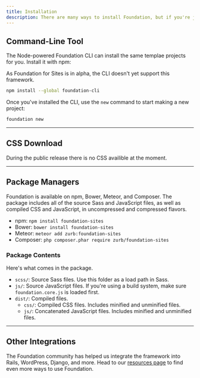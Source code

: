 ```yaml
---
title: Installation
description: There are many ways to install Foundation, but if you're just getting started, we have a few suggestions.
---
```


## Command-Line Tool

The Node-powered Foundation CLI can install the same templae projects for you. Install it with npm:

<div class="callout alert">
  <p>As Foundation for Sites is in alpha, the CLI doesn't yet support this framework.</p>
</div>

```bash
npm install --global foundation-cli
```

Once you've installed the CLI, use the `new` command to start making a new project:

```bash
foundation new
```

---

## CSS Download

During the public release there is no CSS availible at the moment.

---

## Package Managers

Foundation is available on npm, Bower, Meteor, and Composer. The package includes all of the source Sass and JavaScript files, as well as compiled CSS and JavaScript, in uncompressed and compressed flavors.

- npm: `npm install foundation-sites`
- Bower: `bower install foundation-sites`
- Meteor: `meteor add zurb:foundation-sites`
- Composer: `php composer.phar require zurb/foundation-sites`

### Package Contents

Here's what comes in the package.

- `scss/`: Source Sass files. Use this folder as a load path in Sass.
- `js/`: Source JavaScript files. If you're using a build system, make sure `foundation.core.js` is loaded first.
- `dist/`: Compiled files.
  - `css/`: Compiled CSS files. Includes minified and unminified files.
  - `js/`: Concatenated JavaScript files. Includes minified and unminified files.

---

## Other Integrations

The Foundation community has helped us integrate the framework into Rails, WordPress, Django, and more. Head to our [resources page](http://foundation.zurb.com/sites/resources) to find even more ways to use Foundation.
